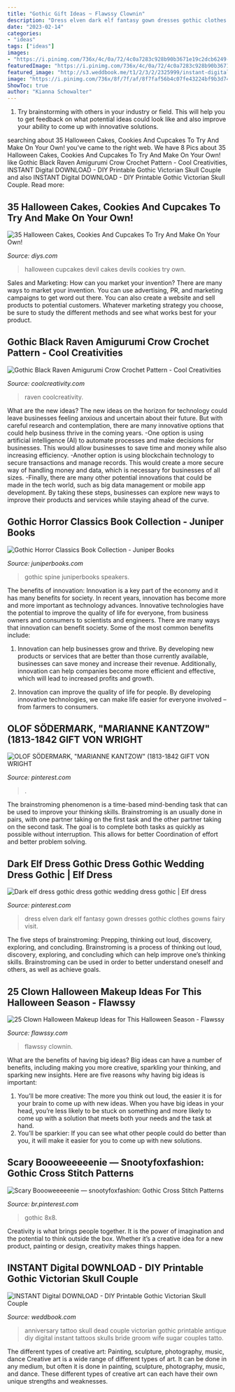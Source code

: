 ```yaml
---
title: "Gothic Gift Ideas ~ Flawssy Clownin"
description: "Dress elven dark elf fantasy gown dresses gothic clothes gowns fairy visit"
date: "2023-02-14"
categories:
- "ideas"
tags: ["ideas"]
images:
- "https://i.pinimg.com/736x/4c/0a/72/4c0a7283c928b90b3671e19c2dcb6249--johan-marianne.jpg"
featuredImage: "https://i.pinimg.com/736x/4c/0a/72/4c0a7283c928b90b3671e19c2dcb6249--johan-marianne.jpg"
featured_image: "http://s3.weddbook.me/t1/2/3/2/2325999/instant-digital-download-diy-printable-gothic-victorian-skull-couple-antique-tattoo-day-of-the-dead-wedding-anniversary.jpg"
image: "https://i.pinimg.com/736x/8f/7f/af/8f7faf56b4c07fe43224bf9b3d74380d.jpg"
ShowToc: true
author: "Kianna Schowalter"
---
```



1. Try brainstorming with others in your industry or field. This will help you to get feedback on what potential ideas could look like and also improve your ability to come up with innovative solutions.

	

		
searching about 35 Halloween Cakes, Cookies And Cupcakes To Try And Make On Your Own! you've came to the right web. We have 8 Pics about 35 Halloween Cakes, Cookies And Cupcakes To Try And Make On Your Own! like Gothic Black Raven Amigurumi Crow Crochet Pattern - Cool Creativities, INSTANT Digital DOWNLOAD - DIY Printable Gothic Victorian Skull Couple and also INSTANT Digital DOWNLOAD - DIY Printable Gothic Victorian Skull Couple. Read more:
		
    
## 35 Halloween Cakes, Cookies And Cupcakes To Try And Make On Your Own!

<img loading=lazy src="https://cdn.diys.com/wp-content/uploads/2015/09/Devil-Halloween-Cupcakes.jpg" onerror="this.onerror=null;this.src='https://tse3.mm.bing.net/th?id=OIP.UPuE_la5Vr-p8AbCzl1lSwHaLH&amp;pid=15.1';" alt="35 Halloween Cakes, Cookies And Cupcakes To Try And Make On Your Own!">

_Source: diys.com_

>halloween cupcakes devil cakes devils cookies try own. 

	

Sales and Marketing: How can you market your invention?
There are many ways to market your invention. You can use advertising, PR, and marketing campaigns to get word out there. You can also create a website and sell products to potential customers. Whatever marketing strategy you choose, be sure to study the different methods and see what works best for your product.

    
## Gothic Black Raven Amigurumi Crow Crochet Pattern - Cool Creativities

<img loading=lazy src="https://coolcreativity.com/wp-content/uploads/2020/09/Gothic-Black-Raven-Amigurumi-Crow-Crochet-Patterns.jpg" onerror="this.onerror=null;this.src='https://tse4.mm.bing.net/th?id=OIP.a3P41Lfd2WPXD63INtpCHAHaLH&amp;pid=15.1';" alt="Gothic Black Raven Amigurumi Crow Crochet Pattern - Cool Creativities">

_Source: coolcreativity.com_

>raven coolcreativity. 

	

What are the new ideas?
The new ideas on the horizon for technology could leave businesses feeling anxious and uncertain about their future. But with careful research and contemplation, there are many innovative options that could help business thrive in the coming years. 
-One option is using artificial intelligence (AI) to automate processes and make decisions for businesses. This would allow businesses to save time and money while also increasing efficiency. 
-Another option is using blockchain technology to secure transactions and manage records. This would create a more secure way of handling money and data, which is necessary for businesses of all sizes. 
-Finally, there are many other potential innovations that could be made in the tech world, such as big data management or mobile app development. By taking these steps, businesses can explore new ways to improve their products and services while staying ahead of the curve.

    
## Gothic Horror Classics Book Collection - Juniper Books

<img loading=lazy src="https://cdn.shopify.com/s/files/1/0064/5342/8271/products/RHGH6-gothic-horror-classics-front-1200-3.jpg?v=1600115549" onerror="this.onerror=null;this.src='https://tse3.mm.bing.net/th?id=OIP.ec9X9aDP02brRDdOcOmdTwHaHa&amp;pid=15.1';" alt="Gothic Horror Classics Book Collection - Juniper Books">

_Source: juniperbooks.com_

>gothic spine juniperbooks speakers. 

	

The benefits of innovation:
Innovation is a key part of the economy and it has many benefits for society. In recent years, innovation has become more and more important as technology advances. Innovative technologies have the potential to improve the quality of life for everyone, from business owners and consumers to scientists and engineers.
There are many ways that innovation can benefit society. Some of the most common benefits include: 

1. Innovation can help businesses grow and thrive. By developing new products or services that are better than those currently available, businesses can save money and increase their revenue. Additionally, innovation can help companies become more efficient and effective, which will lead to increased profits and growth. 

2. Innovation can improve the quality of life for people. By developing innovative technologies, we can make life easier for everyone involved – from farmers to consumers.

    
## OLOF SÖDERMARK, &quot;MARIANNE KANTZOW&quot; (1813-1842 GIFT VON WRIGHT

<img loading=lazy src="https://i.pinimg.com/736x/4c/0a/72/4c0a7283c928b90b3671e19c2dcb6249--johan-marianne.jpg" onerror="this.onerror=null;this.src='https://tse4.mm.bing.net/th?id=OIP.b0m213UGPWU_bd0XxowkUwHaI_&amp;pid=15.1';" alt="OLOF SÖDERMARK, &quot;MARIANNE KANTZOW&quot; (1813-1842 GIFT VON WRIGHT">

_Source: pinterest.com_

>. 

	

The brainstroming phenomenon is a time-based mind-bending task that can be used to improve your thinking skills. Brainstroming is an usually done in pairs, with one partner taking on the first task and the other partner taking on the second task. The goal is to complete both tasks as quickly as possible without interruption. This allows for better Coordination of effort and better problem solving.

    
## Dark Elf Dress Gothic Dress Gothic Wedding Dress Gothic | Elf Dress

<img loading=lazy src="https://i.pinimg.com/736x/15/50/54/1550543125269fc9538a04513bb74def.jpg" onerror="this.onerror=null;this.src='https://tse4.mm.bing.net/th?id=OIP.9CZm2jjJQ60I2u-6E9JPpAHaJS&amp;pid=15.1';" alt="Dark elf dress gothic dress gothic wedding dress gothic | Elf dress">

_Source: pinterest.com_

>dress elven dark elf fantasy gown dresses gothic clothes gowns fairy visit. 

	

The five steps of brainstroming: Prepping, thinking out loud, discovery, exploring, and concluding.
Brainstroming is a process of thinking out loud, discovery, exploring, and concluding which can help improve one’s thinking skills. Brainstroming can be used in order to better understand oneself and others, as well as achieve goals.

    
## 25 Clown Halloween Makeup Ideas For This Halloween Season - Flawssy

<img loading=lazy src="https://www.flawssy.com/wp-content/uploads/2016/05/Halloween-Clown-Makeup-for-women.jpg" onerror="this.onerror=null;this.src='https://tse3.mm.bing.net/th?id=OIP.LPOIyQHqpRKqu0FAzC7ZyQHaNJ&amp;pid=15.1';" alt="25 Clown Halloween Makeup Ideas for This Halloween Season - Flawssy">

_Source: flawssy.com_

>flawssy clownin. 

	

What are the benefits of having big ideas?
Big ideas can have a number of benefits, including making you more creative, sparkling your thinking, and sparking new insights. Here are five reasons why having big ideas is important: 
1. You’ll be more creative: The more you think out loud, the easier it is for your brain to come up with new ideas. When you have big ideas in your head, you’re less likely to be stuck on something and more likely to come up with a solution that meets both your needs and the task at hand. 
2. You’ll be sparkier: If you can see what other people could do better than you, it will make it easier for you to come up with new solutions.

    
## Scary Boooweeeeenie — Snootyfoxfashion: Gothic Cross Stitch Patterns

<img loading=lazy src="https://i.pinimg.com/736x/8f/7f/af/8f7faf56b4c07fe43224bf9b3d74380d.jpg" onerror="this.onerror=null;this.src='https://tse1.mm.bing.net/th?id=OIP.szaLCgIDmZyT21GEwhBctQHaHa&amp;pid=15.1';" alt="Scary Boooweeeeenie — snootyfoxfashion: Gothic Cross Stitch Patterns">

_Source: br.pinterest.com_

>gothic 8x8. 

	

Creativity is what brings people together. It is the power of imagination and the potential to think outside the box. Whether it’s a creative idea for a new product, painting or design, creativity makes things happen.

    
## INSTANT Digital DOWNLOAD - DIY Printable Gothic Victorian Skull Couple

<img loading=lazy src="http://s3.weddbook.me/t1/2/3/2/2325999/instant-digital-download-diy-printable-gothic-victorian-skull-couple-antique-tattoo-day-of-the-dead-wedding-anniversary.jpg" onerror="this.onerror=null;this.src='https://tse1.mm.bing.net/th?id=OIP.63mALzCReS_kGDSg2uXovgHaKX&amp;pid=15.1';" alt="INSTANT Digital DOWNLOAD - DIY Printable Gothic Victorian Skull Couple">

_Source: weddbook.com_

>anniversary tattoo skull dead couple victorian gothic printable antique diy digital instant tattoos skulls bride groom wife sugar couples tatto. 

	

The different types of creative art: Painting, sculpture, photography, music, dance
Creative art is a wide range of different types of art. It can be done in any medium, but often it is done in painting, sculpture, photography, music, and dance. These different types of creative art can each have their own unique strengths and weaknesses.

